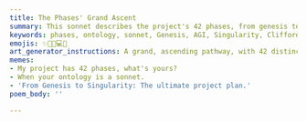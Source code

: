 ```yaml
---
title: The Phases' Grand Ascent
summary: This sonnet describes the project's 42 phases, from genesis to AGI and singularity, encompassing concepts like Clifford algebra, Riemann manifolds, Bott periodicity, dynamic modules, emoji-to-code translation, semantic search, agent communication, self-modifying code, and blockchain integration.
keywords: phases, ontology, sonnet, Genesis, AGI, Singularity, Clifford algebra, Riemann manifolds, Bott periodicity, dynamic modules, emojis, semantic search, agents, self-modifying code, blockchain, future
emojis: ✨🚀🌌💻🔗
art_generator_instructions: A grand, ascending pathway, with 42 distinct, glowing steps, each representing a phase. Along the path, abstract representations of Clifford algebra, Riemann manifolds, and Bott periodicity are subtly integrated. Dynamic modules are seen blooming, emojis are translating into code, and agents are communicating through glowing networks. The path culminates in a bright, luminous point representing AGI and Singularity. The overall feeling should be one of ambitious progress, intellectual exploration, and the unfolding of a grand vision.
memes:
- My project has 42 phases, what's yours?
- When your ontology is a sonnet.
- 'From Genesis to Singularity: The ultimate project plan.'
poem_body: ''

---
```

